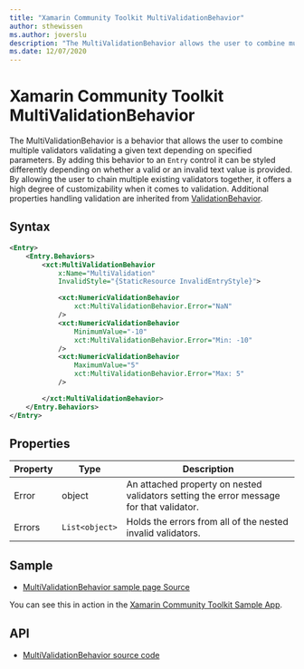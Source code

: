 ```yaml
---
title: "Xamarin Community Toolkit MultiValidationBehavior"
author: sthewissen
ms.author: joverslu
description: "The MultiValidationBehavior allows the user to combine multiple validators validating a given text depending on specified parameters."
ms.date: 12/07/2020
---
```


# Xamarin Community Toolkit MultiValidationBehavior

The MultiValidationBehavior is a behavior that allows the user to combine multiple validators validating a given text depending on specified parameters. By adding this behavior to an `Entry` control it can be styled differently depending on whether a valid or an invalid text value is provided. By allowing the user to chain multiple existing validators together, it offers a high degree of customizability when it comes to validation. Additional properties handling validation are inherited from [ValidationBehavior](/xamarin-communitytoolkit/behaviors/validationbehavior).

## Syntax

```xml
<Entry>
    <Entry.Behaviors>
        <xct:MultiValidationBehavior 
            x:Name="MultiValidation"
            InvalidStyle="{StaticResource InvalidEntryStyle}">

            <xct:NumericValidationBehavior 
                xct:MultiValidationBehavior.Error="NaN" 
            />
            <xct:NumericValidationBehavior 
                MinimumValue="-10"
                xct:MultiValidationBehavior.Error="Min: -10" 
            />
            <xct:NumericValidationBehavior 
                MaximumValue="5"
                xct:MultiValidationBehavior.Error="Max: 5" 
            />

        </xct:MultiValidationBehavior>
    </Entry.Behaviors>
</Entry>
```

## Properties

|Property  |Type  |Description  |
|---------|---------|---------|
| Error | object | An attached property on nested validators setting the error message for that validator. |
| Errors | `List<object>` | Holds the errors from all of the nested invalid validators. |

## Sample

- [MultiValidationBehavior sample page Source](https://github.com/xamarin/XamarinCommunityToolkit/blob/main/src/CommunityToolkit/Xamarin.CommunityToolkit.Sample/Pages/Behaviors/MultiValidationBehaviorPage.xaml)

You can see this in action in the [Xamarin Community Toolkit Sample App](https://github.com/xamarin/XamarinCommunityToolkit).

## API

* [MultiValidationBehavior source code](https://github.com/xamarin/XamarinCommunityToolkit/blob/main/src/CommunityToolkit/Xamarin.CommunityToolkit/Behaviors/Validators/MultiValidationBehavior.shared.cs)